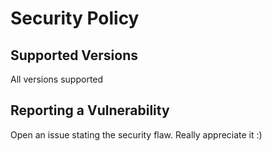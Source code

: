 # Security Policy

## Supported Versions

All versions supported

## Reporting a Vulnerability

Open an issue stating the security flaw. Really appreciate it :)
